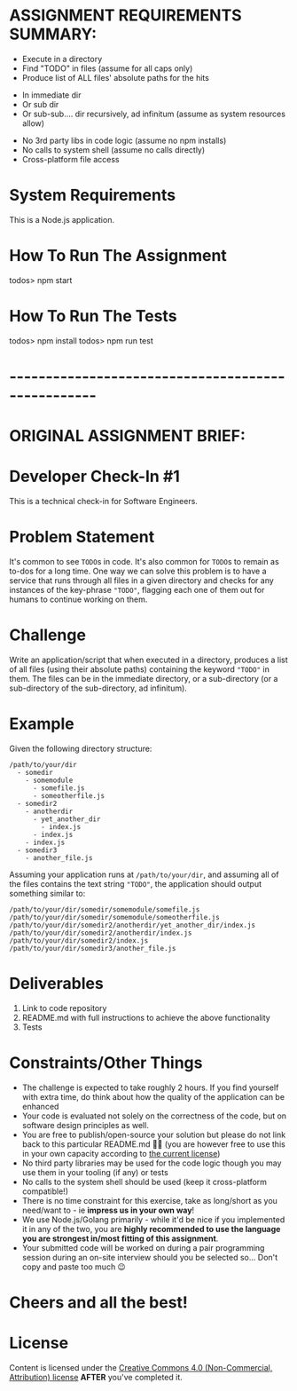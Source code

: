 # ASSIGNMENT REQUIREMENTS SUMMARY:

- Execute in a directory
- Find "TODO" in files (assume for all caps only)
- Produce list of ALL files' absolute paths for the hits

* In immediate dir
* Or sub dir
* Or sub-sub…. dir recursively, ad infinitum (assume as system resources allow)

- No 3rd party libs in code logic (assume no npm installs)
- No calls to system shell (assume no calls directly)
- Cross-platform file access

# System Requirements

This is a Node.js application.

# How To Run The Assignment

todos> npm start

# How To Run The Tests

todos> npm install
todos> npm run test

# --------------------------------------------------

# ORIGINAL ASSIGNMENT BRIEF:

# Developer Check-In #1

This is a technical check-in for Software Engineers.

# Problem Statement

It's common to see `TODO`s in code. It's also common for `TODO`s to remain as to-dos for a long time. One way we can solve this problem is to have a service that runs through all files in a given directory and checks for any instances of the key-phrase `"TODO"`, flagging each one of them out for humans to continue working on them.

# Challenge

Write an application/script that when executed in a directory, produces a list of all files (using their absolute paths) containing the keyword `"TODO"` in them. The files can be in the immediate directory, or a sub-directory (or a sub-directory of the sub-directory, ad infinitum).

# Example

Given the following directory structure:

```
/path/to/your/dir
  - somedir
    - somemodule
      - somefile.js
      - someotherfile.js
  - somedir2
    - anotherdir
      - yet_another_dir
        - index.js
      - index.js
    - index.js
  - somedir3
    - another_file.js
```

Assuming your application runs at `/path/to/your/dir`, and assuming all of the files contains the text string `"TODO"`, the application should output something similar to:

```
/path/to/your/dir/somedir/somemodule/somefile.js
/path/to/your/dir/somedir/somemodule/someotherfile.js
/path/to/your/dir/somedir2/anotherdir/yet_another_dir/index.js
/path/to/your/dir/somedir2/anotherdir/index.js
/path/to/your/dir/somedir2/index.js
/path/to/your/dir/somedir3/another_file.js
```

# Deliverables

1. Link to code repository
2. README.md with full instructions to achieve the above functionality
3. Tests

# Constraints/Other Things

- The challenge is expected to take roughly 2 hours. If you find yourself with extra time, do think about how the quality of the application can be enhanced
- Your code is evaluated not solely on the correctness of the code, but on software design principles as well.
- You are free to publish/open-source your solution but please do not link back to this particular README.md 🙏🏼 (you are however free to use this in your own capacity according to [the current license](#license))
- No third party libraries may be used for the code logic though you may use them in your tooling (if any) or tests
- No calls to the system shell should be used (keep it cross-platform compatible!)
- There is no time constraint for this exercise, take as long/short as you need/want to - ie **impress us in your own way**!
- We use Node.js/Golang primarily - while it'd be nice if you implemented it in any of the two, you are **highly recommended to use the language you are strongest in/most fitting of this assignment**.
- Your submitted code will be worked on during a pair programming session during an on-site interview should you be selected so... Don't copy and paste too much 😉

# Cheers and all the best!

# License

Content is licensed under the [Creative Commons 4.0 (Non-Commercial, Attribution) license](https://creativecommons.org/licenses/by-nc-sa/4.0/) **AFTER** you've completed it.
